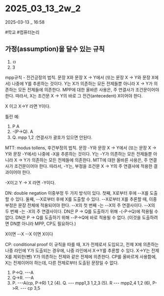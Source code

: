 
# 2025_03_13_2w_2

2025-03-13 _ 16:58

#학교 #컴퓨터논리 

## 가정(assumption)을 달수 있는 규칙


1. ㅁ
2. 3


mpp규칙 - 전건긍정의 법칙.
문장 X와 문장 X → Y에서 (또는 문장 X → Y와 문장 X에서) 나중에 Y를 추론하는 것이다.
Y는 X가 의존하는 모든 전제들뿐 아니라 X → Y가 의존하는 모든 전제들에 의존한다.
MPP에 대한 올바른 사용은, 주 연결사가 조건문이어야 한다. 따라서, X는 조건문 X → Y의 바로 그 전건(antecedent) X이어야 한다.

X 이고 X->Y 라면 Y이다.

틀린 예:
1. P           A
2. -(P->Q).   A
3. Q.         mpp 1,2
:연결사가 괄호가 있으면 안된다.


MTT: modus tollens, 후건부정의 법칙.
문장 -Y와 문장 X → Y에서 (또는 문장 X → Y와 문장 -Y에서) 나중에 -X을 추론하는 것이다. Y는 -Y가 의존하는 모든 전제들뿐 아니라 X → Y가 의존하는 모든 전제들에 의존한다. MTT에 대한 올바른 사용은, 주 연결사가 조건문이어야 한다. 따라서, -Y는, 부정을 조건문 X → Y의 주 연결사에 적용한 결과이어야 한다.

-X이고 Y -> X 라면 -Y이다.

DN: double negation 이중부정
두 가지 방식이 있다.
첫째, X로부터 후에 --X를 도출할 수 있다.
둘째, --X로부터 후에 X를 도출할 수 있다.
--X로부터 X를 추론할 때, 이중 부정은 문장 전체에 적용되어야 한다.
--X의 첫 번째 -는 --X의 주 연결사이다. --X의 두 번째 -는 -X의 주 연결사이다.
DN은 P → Q를 도출하기 위해 -(-P→Q)에 적용될 수 없다.
DN은 P → Q를 도출하기 위해 --P→Q에 바로 적용될 수 없다. (이것을 도출하려면 DN뿐 아니라 MPP, CP도 필요하다.)

X이면 --X
--X 이면 X이다


CP: conditional proof
이 규칙을 따를 때, X가 전제로서 도입되고, 전제 X에 의존하는 나중 라인에 Y가 도출되는 경우에, 나중 라인에서 X→Y를 추론할 수 있다. X→Y는 전제 X를 제외한(뺀) Y가 의존하는 전제와 같은 전제에 의존한다.
CP를 올바르게 사용함에, X는 전제이어야 하는데, 다른 전제로부터 도출된 문장일 수 없다.


1. P->Q.       ---A
2. Q->R.       ---A
3. P.              ---A(cp, P->R)
1,2     (4). Q.          --- mpp1,3
1,2,3 (5). R       --- mpp2,4
1,2     (6),  P->R.  --- cp 3,5